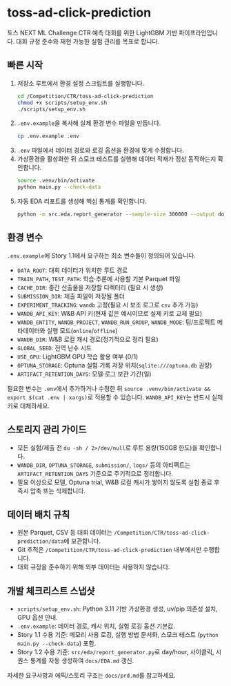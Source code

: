 # toss-ad-click-prediction

토스 NEXT ML Challenge CTR 예측 대회를 위한 LightGBM 기반 파이프라인입니다. 대회 규정 준수와 재현 가능한 실험 관리를 목표로 합니다.

## 빠른 시작
1. 저장소 루트에서 환경 설정 스크립트를 실행합니다.
   ```bash
   cd /Competition/CTR/toss-ad-click-prediction
   chmod +x scripts/setup_env.sh
   ./scripts/setup_env.sh
   ```
2. `.env.example`을 복사해 실제 환경 변수 파일을 만듭니다.
   ```bash
   cp .env.example .env
   ```
3. `.env` 파일에서 데이터 경로와 로깅 옵션을 환경에 맞게 수정합니다.
4. 가상환경을 활성화한 뒤 스모크 테스트를 실행해 데이터 적재가 정상 동작하는지 확인합니다.
   ```bash
   source .venv/bin/activate
   python main.py --check-data
   ```
5. 자동 EDA 리포트를 생성해 핵심 통계를 확인합니다.
   ```bash
   python -m src.eda.report_generator --sample-size 300000 --output docs/EDA.md
   ```

## 환경 변수
`.env.example`에 Story 1.1에서 요구하는 최소 변수들이 정의되어 있습니다.

- `DATA_ROOT`: 대회 데이터가 위치한 루트 경로
- `TRAIN_PATH`, `TEST_PATH`: 학습·추론에 사용할 기본 Parquet 파일
- `CACHE_DIR`: 중간 산출물을 저장할 디렉터리 (필요 시 생성)
- `SUBMISSION_DIR`: 제출 파일이 저장될 폴더
- `EXPERIMENT_TRACKING`: `wandb` 고정(필요 시 보조 로그로 `csv` 추가 가능)
- `WANDB_API_KEY`: W&B API 키(현재 값은 예시이므로 실제 키로 교체 필요)
- `WANDB_ENTITY`, `WANDB_PROJECT`, `WANDB_RUN_GROUP`, `WANDB_MODE`: 팀/프로젝트 메타데이터와 실행 모드(`online`/`offline`)
- `WANDB_DIR`: W&B 로컬 캐시 경로(정기적으로 정리 필요)
- `GLOBAL_SEED`: 전역 난수 시드
- `USE_GPU`: LightGBM GPU 학습 활용 여부 (0/1)
- `OPTUNA_STORAGE`: Optuna 실험 기록 저장 위치(`sqlite:///optuna.db` 권장)
- `ARTIFACT_RETENTION_DAYS`: 모델·로그 보관 기간(일)

필요한 변수는 `.env`에서 추가하거나 수정한 뒤 `source .venv/bin/activate && export $(cat .env | xargs)`로 적용할 수 있습니다. `WANDB_API_KEY`는 반드시 실제 키로 대체하세요.

## 스토리지 관리 가이드
- 모든 실험/제출 전 `du -sh / 2>/dev/null`로 루트 용량(150GB 한도)을 확인합니다.
- `WANDB_DIR`, `OPTUNA_STORAGE`, `submission/`, `logs/` 등의 아티팩트는 `ARTIFACT_RETENTION_DAYS` 기준으로 주기적으로 정리합니다.
- 필요 이상으로 모델, Optuna trial, W&B 로컬 캐시가 쌓이지 않도록 실험 종료 후 즉시 압축 또는 삭제합니다.

## 데이터 배치 규칙
- 원본 Parquet, CSV 등 대회 데이터는 `/Competition/CTR/toss-ad-click-prediction/data`에 보관합니다.
- Git 추적은 `/Competition/CTR/toss-ad-click-prediction` 내부에서만 수행합니다.
- 대회 규정을 준수하기 위해 외부 데이터는 사용하지 않습니다.

## 개발 체크리스트 스냅샷
- `scripts/setup_env.sh`: Python 3.11 기반 가상환경 생성, uv/pip 의존성 설치, GPU 옵션 안내.
- `.env.example`: 데이터 경로, 캐시 위치, 실험 로깅 옵션 기본값.
- Story 1.1 수용 기준: 메모리 사용 로깅, 실행 방법 문서화, 스모크 테스트 (`python main.py --check-data`) 포함.
- Story 1.2 수용 기준: `src/eda/report_generator.py`로 day/hour, 사이클릭, 시퀀스 통계를 자동 생성하여 `docs/EDA.md` 갱신.

자세한 요구사항과 에픽/스토리 구조는 `docs/prd.md`를 참고하세요.
